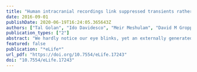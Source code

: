 ```yaml
---
title: "Human intracranial recordings link suppressed transients rather than 'filling-in' to perceptual continuity across blinks"
date: 2016-09-01
publishDate: 2020-06-19T16:24:05.365643Z
authors: ["Tal Golan", "Ido Davidesco", "Meir Meshulam", "David M Groppe", "Pierre Mégevand", "Erin M Yeagle", "Matthew S Goldfinger", "Michal Harel", "Lucia Melloni", "Charles E Schroeder", "Leon Y Deouell", "Ashesh D Mehta", "Rafael Malach"]
publication_types: ["2"]
abstract: "We hardly notice our eye blinks, yet an externally generated retinal interruption of a similar duration is perceptually salient. We examined the neural correlates of this perceptual distinction using intracranially measured ECoG signals from the human visual cortex in 14 patients. In early visual areas (V1 and V2), the disappearance of the stimulus due to either invisible blinks or salient blank video frames ('gaps') led to a similar drop in activity level, followed by a positive overshoot beyond baseline, triggered by stimulus reappearance. Ascending the visual hierarchy, the reappearance-related overshoot gradually subsided for blinks but not for gaps. By contrast, the disappearance-related drop did not follow the perceptual distinction – it was actually slightly more pronounced for blinks than for gaps. These findings suggest that blinks' limited visibility compared with gaps is correlated with suppression of blink-related visual activity transients, rather than with filling-in of the occluded content during blinks."
featured: false
publication: "*eLife*"
url_pdf: "https://doi.org/10.7554/eLife.17243"
doi: "10.7554/eLife.17243"
---
```


